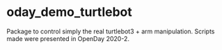 # oday_demo_turtlebot
Package to control simply the real turtlebot3 + arm manipulation. Scripts made were presented in OpenDay 2020-2.
